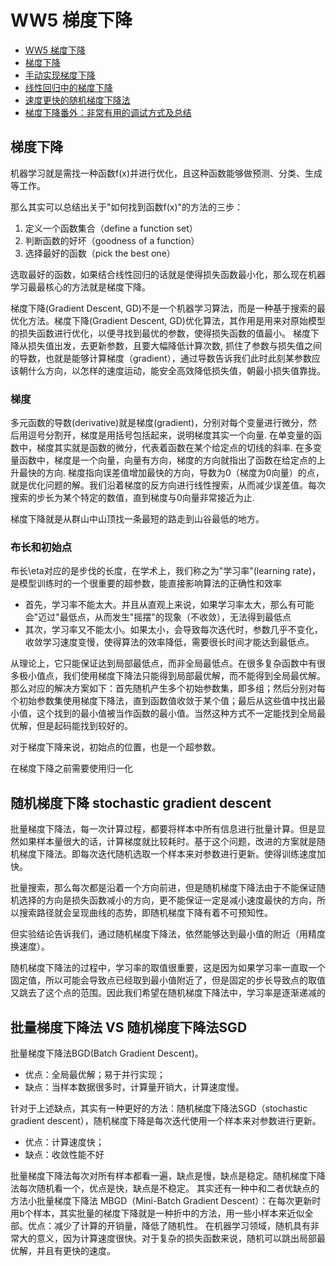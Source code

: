 # WW5 梯度下降

* [WW5 梯度下降](https://mp.weixin.qq.com/s/UN3p9ArkkGkFOOGIUc_BYw)
* [梯度下降](https://mp.weixin.qq.com/s/44p8anqiiQV6XYGqH5u-Ug)
* [手动实现梯度下降](https://mp.weixin.qq.com/s?__biz=MzI4MjkzNTUxMw==&mid=2247483985&idx=1&sn=759dc972a7dc1bd01af53b68619c01c8&scene=21#wechat_redirect)
* [线性回归中的梯度下降](https://mp.weixin.qq.com/s?__biz=MzI4MjkzNTUxMw==&mid=2247484001&idx=1&sn=9e7a22277acf5049fd1d945bfe4229db&scene=21#wechat_redirect)
* [速度更快的随机梯度下降法](https://mp.weixin.qq.com/s/OUslRwKGpS29gncsiyAPyg)
* [梯度下降番外：非常有用的调试方式及总结](https://mp.weixin.qq.com/s?__biz=MzI4MjkzNTUxMw==&mid=2247484074&idx=2&sn=6ec6cc66c9b865b7f304604172e11b2b&chksm=eb932b1cdce4a20a0b4dbd471d586501b998c4e69237baebf2ebecac4a54c4d379d09583c5c8&scene=21#wechat_redirect)
## 梯度下降

机器学习就是需找一种函数f(x)并进行优化，且这种函数能够做预测、分类、生成等工作。

那么其实可以总结出关于"如何找到函数f(x)"的方法的三步：

1. 定义一个函数集合（define a function set）
2. 判断函数的好坏（goodness of a function）
3. 选择最好的函数（pick the best one）

选取最好的函数，如果结合线性回归的话就是使得损失函数最小化，那么现在机器学习最最核心的方法就是梯度下降。

梯度下降(Gradient Descent, GD)不是一个机器学习算法，而是一种基于搜索的最优化方法。梯度下降(Gradient Descent, GD)优化算法，其作用是用来对原始模型的损失函数进行优化，以便寻找到最优的参数，使得损失函数的值最小。
梯度下降从损失值出发，去更新参数，且要大幅降低计算次数, 抓住了参数与损失值之间的导数，也就是能够计算梯度（gradient），通过导数告诉我们此时此刻某参数应该朝什么方向，以怎样的速度运动，能安全高效降低损失值，朝最小损失值靠拢。


### 梯度
多元函数的导数(derivative)就是梯度(gradient)，分别对每个变量进行微分，然后用逗号分割开，梯度是用括号包括起来，说明梯度其实一个向量.
在单变量的函数中，梯度其实就是函数的微分，代表着函数在某个给定点的切线的斜率. 在多变量函数中，梯度是一个向量，向量有方向，梯度的方向就指出了函数在给定点的上升最快的方向.
梯度指向误差值增加最快的方向，导数为0（梯度为0向量）的点，就是优化问题的解。我们沿着梯度的反方向进行线性搜索，从而减少误差值。每次搜索的步长为某个特定的数值，直到梯度与0向量非常接近为止.

梯度下降就是从群山中山顶找一条最短的路走到山谷最低的地方。


### 布长和初始点
布长\eta对应的是步伐的长度，在学术上，我们称之为"学习率"(learning rate)，是模型训练时的一个很重要的超参数，能直接影响算法的正确性和效率
* 首先，学习率不能太大。并且从直观上来说，如果学习率太大，那么有可能会"迈过"最低点，从而发生"摇摆"的现象（不收敛），无法得到最低点
* 其次，学习率又不能太小。如果太小，会导致每次迭代时，参数几乎不变化，收敛学习速度变慢，使得算法的效率降低，需要很长时间才能达到最低点。

从理论上，它只能保证达到局部最低点，而非全局最低点。在很多复杂函数中有很多极小值点，我们使用梯度下降法只能得到局部最优解，而不能得到全局最优解。那么对应的解决方案如下：首先随机产生多个初始参数集，即多组；然后分别对每个初始参数集使用梯度下降法，直到函数值收敛于某个值；最后从这些值中找出最小值，这个找到的最小值被当作函数的最小值。当然这种方式不一定能找到全局最优解，但是起码能找到较好的。

对于梯度下降来说，初始点的位置，也是一个超参数。


在梯度下降之前需要使用归一化

## 随机梯度下降 stochastic gradient descent

批量梯度下降法，每一次计算过程，都要将样本中所有信息进行批量计算。但是显然如果样本量很大的话，计算梯度就比较耗时。基于这个问题，改进的方案就是随机梯度下降法。即每次迭代随机选取一个样本来对参数进行更新。使得训练速度加快。

批量搜索，那么每次都是沿着一个方向前进，但是随机梯度下降法由于不能保证随机选择的方向是损失函数减小的方向，更不能保证一定是减小速度最快的方向，所以搜索路径就会呈现曲线的态势，即随机梯度下降有着不可预知性。

但实验结论告诉我们，通过随机梯度下降法，依然能够达到最小值的附近（用精度换速度）。

随机梯度下降法的过程中，学习率的取值很重要，这是因为如果学习率一直取一个固定值，所以可能会导致点已经取到最小值附近了，但是固定的步长导致点的取值又跳去了这个点的范围。因此我们希望在随机梯度下降法中，学习率是逐渐递减的


## 批量梯度下降法 VS 随机梯度下降法SGD
批量梯度下降法BGD(Batch Gradient Descent)。
* 优点：全局最优解；易于并行实现；
* 缺点：当样本数据很多时，计算量开销大，计算速度慢。

针对于上述缺点，其实有一种更好的方法：随机梯度下降法SGD（stochastic gradient descent），随机梯度下降是每次迭代使用一个样本来对参数进行更新。
* 优点：计算速度快；
* 缺点：收敛性能不好

批量梯度下降法每次对所有样本都看一遍，缺点是慢，缺点是稳定。随机梯度下降法每次随机看一个，优点是快，缺点是不稳定。
其实还有一种中和二者优缺点的方法小批量梯度下降法 MBGD（Mini-Batch Gradient Descent）：在每次更新时用b个样本，其实批量的梯度下降就是一种折中的方法，用一些小样本来近似全部。优点：减少了计算的开销量，降低了随机性。
在机器学习领域，随机具有非常大的意义，因为计算速度很快。对于复杂的损失函数来说，随机可以跳出局部最优解，并且有更快的速度。
